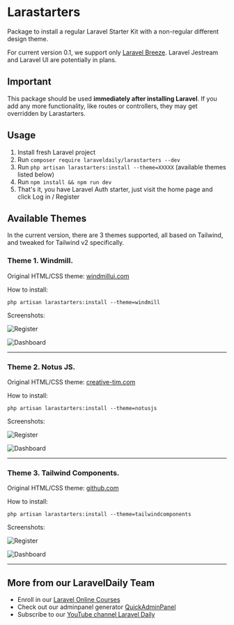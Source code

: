 # Larastarters

Package to install a regular Laravel Starter Kit with a non-regular different design theme.

For current version 0.1, we support only [Laravel Breeze](https://github.com/laravel/breeze).
Laravel Jestream and Laravel UI are potentially in plans.


## Important

This package should be used **immediately after installing Laravel**. If you add any more functionality, like routes or controllers, they may get overridden by Larastarters.


## Usage

1. Install fresh Laravel project
2. Run `composer require laraveldaily/larastarters --dev`
3. Run `php artisan larastarters:install --theme=XXXXX` (available themes listed below)
4. Run `npm install && npm run dev`
5. That's it, you have Laravel Auth starter, just visit the home page and click Log in / Register


## Available Themes

In the current version, there are 3 themes supported, all based on Tailwind, and tweaked for Tailwind v2 specifically.

### Theme 1. Windmill.

Original HTML/CSS theme: [windmillui.com](https://windmillui.com/dashboard-html) 

How to install: 

```
php artisan larastarters:install --theme=windmill
```

Screenshots:

![Register](https://laraveldaily.com/wp-content/uploads/2021/10/Screenshot-2021-10-26-at-07.24.59.png)

![Dashboard](https://laraveldaily.com/wp-content/uploads/2021/10/Screenshot-2021-10-26-at-07.25.32.png)

-----

### Theme 2. Notus JS.

Original HTML/CSS theme: [creative-tim.com](https://www.creative-tim.com/product/notus-js) 

How to install: 

```
php artisan larastarters:install --theme=notusjs
```

Screenshots:

![Register](https://laraveldaily.com/wp-content/uploads/2021/10/Screenshot-2021-10-26-at-07.53.06.png)

![Dashboard](https://laraveldaily.com/wp-content/uploads/2021/10/Screenshot-2021-10-26-at-07.28.09.png)


-----

### Theme 3. Tailwind Components.

Original HTML/CSS theme: [github.com](https://github.com/tailwindcomponents/dashboard) 

How to install: 

```
php artisan larastarters:install --theme=tailwindcomponents
```

Screenshots:

![Register](https://laraveldaily.com/wp-content/uploads/2021/10/Screenshot-2021-10-26-at-07.42.29.png)

![Dashboard](https://laraveldaily.com/wp-content/uploads/2021/10/Screenshot-2021-10-26-at-07.42.43.png)

---

## More from our LaravelDaily Team

- Enroll in our [Laravel Online Courses](https://laraveldaily.teachable.com/)
- Check out our adminpanel generator [QuickAdminPanel](https://quickadminpanel.com)
- Subscribe to our [YouTube channel Laravel Daily](https://www.youtube.com/channel/UCTuplgOBi6tJIlesIboymGA)
